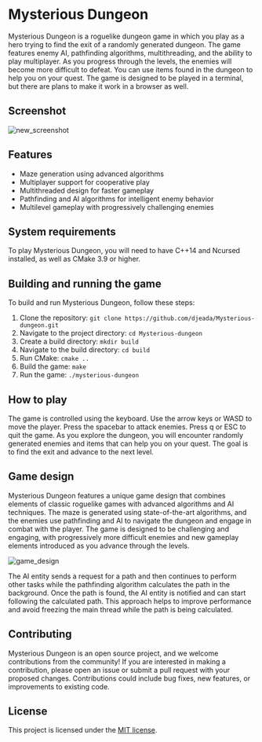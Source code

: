 # Mysterious Dungeon

Mysterious Dungeon is a roguelike dungeon game in which you play as a hero trying to find the exit of a randomly generated dungeon. The game features enemy AI, pathfinding algorithms, multithreading, and the ability to play multiplayer. As you progress through the levels, the enemies will become more difficult to defeat. You can use items found in the dungeon to help you on your quest. The game is designed to be played in a terminal, but there are plans to make it work in a browser as well.

## Screenshot

![new_screenshot](https://user-images.githubusercontent.com/37275728/186153359-84890588-1989-40dd-8da3-a0665ca130d4.png)

## Features

* Maze generation using advanced algorithms
* Multiplayer support for cooperative play
* Multithreaded design for faster gameplay
* Pathfinding and AI algorithms for intelligent enemy behavior
* Multilevel gameplay with progressively challenging enemies

## System requirements

To play Mysterious Dungeon, you will need to have C++14 and Ncursed installed, as well as CMake 3.9 or higher.

## Building and running the game

To build and run Mysterious Dungeon, follow these steps:

1. Clone the repository: `git clone https://github.com/djeada/Mysterious-dungeon.git`
1. Navigate to the project directory: `cd Mysterious-dungeon`
1. Create a build directory: `mkdir build`
1. Navigate to the build directory: `cd build`
1. Run CMake: `cmake ..`
1. Build the game: `make`
1. Run the game: `./mysterious-dungeon`

## How to play

The game is controlled using the keyboard. Use the arrow keys or WASD to move the player. Press the spacebar to attack enemies. Press q or ESC to quit the game. As you explore the dungeon, you will encounter randomly generated enemies and items that can help you on your quest. The goal is to find the exit and advance to the next level.

## Game design

Mysterious Dungeon features a unique game design that combines elements of classic roguelike games with advanced algorithms and AI techniques. The maze is generated using state-of-the-art algorithms, and the enemies use pathfinding and AI to navigate the dungeon and engage in combat with the player. The game is designed to be challenging and engaging, with progressively more difficult enemies and new gameplay elements introduced as you advance through the levels.

![game_design](https://user-images.githubusercontent.com/37275728/186153392-92685d9b-f267-4779-9157-ed41e56867f6.jpg)

The AI entity sends a request for a path and then continues to perform other tasks while the pathfinding algorithm calculates the path in the background. Once the path is found, the AI entity is notified and can start following the calculated path. This approach helps to improve performance and avoid freezing the main thread while the path is being calculated.

## Contributing
Mysterious Dungeon is an open source project, and we welcome contributions from the community! If you are interested in making a contribution, please open an issue or submit a pull request with your proposed changes. Contributions could include bug fixes, new features, or improvements to existing code.

## License
This project is licensed under the <a href="https://github.com/djeada/Mysterious-dungeon/blob/master/LICENSE">MIT license</a>.
